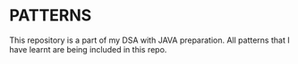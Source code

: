 # PATTERNS
This repository is a part of my DSA with JAVA preparation. All patterns that I have learnt are being included in this repo.
